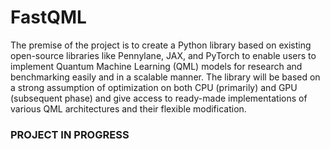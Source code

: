 # FastQML

The premise of the project is to create a Python library based on existing open-source libraries like Pennylane, JAX, 
and PyTorch to enable users to implement Quantum Machine Learning (QML) models for research and benchmarking easily and 
in a scalable manner. The library will be based on a strong assumption of optimization on both CPU (primarily) and GPU 
(subsequent phase) and give access to ready-made implementations of various QML architectures and their flexible 
modification.

### PROJECT IN PROGRESS